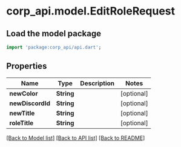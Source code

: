 # corp_api.model.EditRoleRequest

## Load the model package
```dart
import 'package:corp_api/api.dart';
```

## Properties
Name | Type | Description | Notes
------------ | ------------- | ------------- | -------------
**newColor** | **String** |  | [optional] 
**newDiscordId** | **String** |  | [optional] 
**newTitle** | **String** |  | [optional] 
**roleTitle** | **String** |  | [optional] 

[[Back to Model list]](../README.md#documentation-for-models) [[Back to API list]](../README.md#documentation-for-api-endpoints) [[Back to README]](../README.md)



